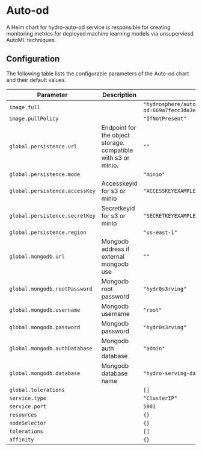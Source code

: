 
Auto-od
===========

A Helm chart for hydro-auto-od service is responsible for creating monitoring metrics for deployed machine learning models via unsuperviesd AutoML techniques.


## Configuration

The following table lists the configurable parameters of the Auto-od chart and their default values.

| Parameter                | Description             | Default        |
| ------------------------ | ----------------------- | -------------- |
| `image.full` |  | `"hydrosphere/auto-od:669a7fecc3da3e16810ed50c4474fa257bf7467c"` |
| `image.pullPolicy` |  | `"IfNotPresent"` |
| `global.persistence.url` | Endpoint for the object storage. compatible with s3 or minio. | `""` |
| `global.persistence.mode` |  | `"minio"` |
| `global.persistence.accessKey` | Accesskeyid for s3 or minio | `"ACCESSKEYEXAMPLE"` |
| `global.persistence.secretKey` | Secretkeyid for s3 or minio | `"SECRETKEYEXAMPLE"` |
| `global.persistence.region` |  | `"us-east-1"` |
| `global.mongodb.url` | Mongodb address if external mongodb use | `""` |
| `global.mongodb.rootPassword` | Mongodb root password | `"hydr0s3rving"` |
| `global.mongodb.username` | Mongodb username | `"root"` |
| `global.mongodb.password` | Mongodb password | `"hydr0s3rving"` |
| `global.mongodb.authDatabase` | Mongodb auth database | `"admin"` |
| `global.mongodb.database` | Mongodb database name | `"hydro-serving-data-profiler"` |
| `global.tolerations` |  | `[]` |
| `service.type` |  | `"ClusterIP"` |
| `service.port` |  | `5001` |
| `resources` |  | `{}` |
| `nodeSelector` |  | `{}` |
| `tolerations` |  | `[]` |
| `affinity` |  | `{}` |






